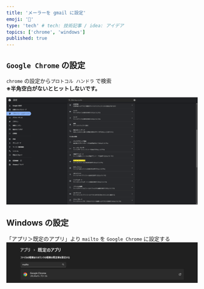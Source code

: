 ```yaml
---
title: 'メーラーを gmail に設定'
emoji: '📧'
type: 'tech' # tech: 技術記事 / idea: アイデア
topics: ['chrome', 'windows']
published: true
---
```


## `Google Chrome` の設定

`chrome` の設定から`プロトコル ハンドラ` で検索  
**※半角空白がないとヒットしないです。**

![google_chrome_privacy_and_security.png](/images/2024-03-12-set_up_gmail_for_mailer/google_chrome_privacy_and_security.png)

## Windows の設定

「アプリ＞既定のアプリ」より `mailto` を `Google Chrome` に設定する ![windows_setting_mailto.png](/images/2024-03-12-set_up_gmail_for_mailer/windows_setting_mailto.png)

